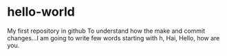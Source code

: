 # hello-world
My first repository in github
To understand how the make and commit changes...I am going to write few words starting with h, Hai, Hello, how are you.
